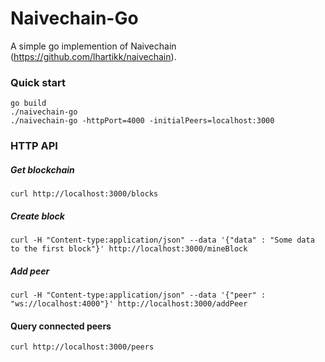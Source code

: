 # Naivechain-Go

A simple go implemention of Naivechain (https://github.com/lhartikk/naivechain).

### Quick start
```
go build 
./naivechain-go
./naivechain-go -httpPort=4000 -initialPeers=localhost:3000
```

### HTTP API
##### Get blockchain
```
curl http://localhost:3000/blocks
```
##### Create block
```
curl -H "Content-type:application/json" --data '{"data" : "Some data to the first block"}' http://localhost:3000/mineBlock
``` 
##### Add peer
```
curl -H "Content-type:application/json" --data '{"peer" : "ws://localhost:4000"}' http://localhost:3000/addPeer
```
#### Query connected peers
```
curl http://localhost:3000/peers
```
